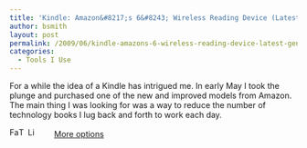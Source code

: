 ```yaml
---
title: 'Kindle: Amazon&#8217;s 6&#8243; Wireless Reading Device (Latest Generation)'
author: bsmith
layout: post
permalink: /2009/06/kindle-amazons-6-wireless-reading-device-latest-generation/
categories:
  - Tools I Use
---
```

For a while the idea of a Kindle has intrigued me. In early May I took the plunge and purchased one of the new and improved models from Amazon. The main thing I was looking for was a way to reduce the number of technology books I lug back and forth to work each day. 

<div class="addtoany_share_save_container">
  <div class="a2a_kit a2a_target addtoany_list" id="wpa2a_50">
    <a class="a2a_button_facebook" href="http://www.addtoany.com/add_to/facebook?linkurl=http%3A%2F%2Fwww.idevelopsoftware.com%2F2009%2F06%2Fkindle-amazons-6-wireless-reading-device-latest-generation%2F&linkname=Kindle%3A%20Amazon%26%238217%3Bs%206%26%238243%3B%20Wireless%20Reading%20Device%20%28Latest%20Generation%29" title="Facebook" rel="nofollow" target="_blank"><img src="http://www.idevelopsoftware.com/wp-content/plugins/add-to-any/icons/facebook.png" width="16" height="16" alt="Facebook" /></a><a class="a2a_button_twitter" href="http://www.addtoany.com/add_to/twitter?linkurl=http%3A%2F%2Fwww.idevelopsoftware.com%2F2009%2F06%2Fkindle-amazons-6-wireless-reading-device-latest-generation%2F&linkname=Kindle%3A%20Amazon%26%238217%3Bs%206%26%238243%3B%20Wireless%20Reading%20Device%20%28Latest%20Generation%29" title="Twitter" rel="nofollow" target="_blank"><img src="http://www.idevelopsoftware.com/wp-content/plugins/add-to-any/icons/twitter.png" width="16" height="16" alt="Twitter" /></a><a class="a2a_button_linkedin" href="http://www.addtoany.com/add_to/linkedin?linkurl=http%3A%2F%2Fwww.idevelopsoftware.com%2F2009%2F06%2Fkindle-amazons-6-wireless-reading-device-latest-generation%2F&linkname=Kindle%3A%20Amazon%26%238217%3Bs%206%26%238243%3B%20Wireless%20Reading%20Device%20%28Latest%20Generation%29" title="LinkedIn" rel="nofollow" target="_blank"><img src="http://www.idevelopsoftware.com/wp-content/plugins/add-to-any/icons/linkedin.png" width="16" height="16" alt="LinkedIn" /></a><a class="a2a_dd addtoany_share_save" href="http://www.addtoany.com/share_save" style="background:url(http://www.idevelopsoftware.com/wp-content/plugins/add-to-any/favicon.png) no-repeat scroll 9px 0px !important;padding:0 0 0 30px;display:inline-block;height:16px;line-height:16px;vertical-align:middle">More options</a>
  </div>
</div>